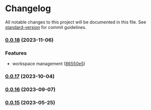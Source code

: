 # Changelog

All notable changes to this project will be documented in this file. See [standard-version](https://github.com/conventional-changelog/standard-version) for commit guidelines.

### [0.0.18](https://github.com/GIP-RECIA/esup-publisher-webcomponents/compare/js-tree/0.0.17...js-tree/0.0.18) (2023-11-06)


### Features

* workspace management ([86550e5](https://github.com/GIP-RECIA/esup-publisher-webcomponents/commit/86550e57f80249ad66ded70233cb8d698cf9a4c2))

### [0.0.17](https://github.com/GIP-RECIA/esup-publisher-webcomponents/compare/js-tree/0.0.16...js-tree/0.0.17) (2023-10-04)

### [0.0.16](https://github.com/GIP-RECIA/esup-publisher-webcomponents/compare/js-tree/0.0.15...js-tree/0.0.16) (2023-09-07)

### [0.0.15](https://github.com/GIP-RECIA/esup-publisher-webcomponents/compare/js-tree/0.0.14...js-tree/0.0.15) (2023-05-25)
